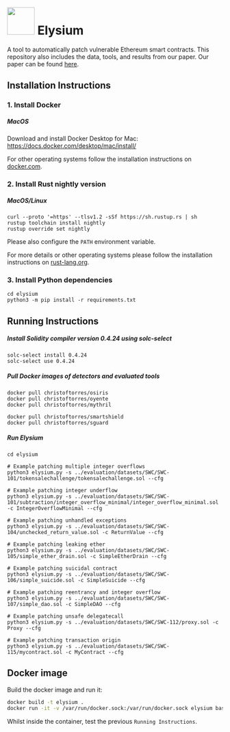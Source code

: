 <img src="https://cdn-icons-png.flaticon.com/512/3196/3196633.png" width="64"> Elysium
=======

A tool to automatically patch vulnerable Ethereum smart contracts. This repository also includes the data, tools, and results from our paper. Our paper can be found [here](https://arxiv.org/pdf/2108.10071.pdf).

## Installation Instructions

### 1. Install Docker

##### MacOS

Download and install Docker Desktop for Mac: https://docs.docker.com/desktop/mac/install/

For other operating systems follow the installation instructions on [docker.com](https://docs.docker.com/desktop/).

### 2. Install Rust nightly version

##### MacOS/Linux

``` shell
curl --proto '=https' --tlsv1.2 -sSf https://sh.rustup.rs | sh
rustup toolchain install nightly
rustup override set nightly
```

Please also configure the ```PATH``` environment variable.

For more details or other operating systems please follow the installation instructions on [rust-lang.org](https://www.rust-lang.org/tools/install).

### 3. Install Python dependencies

``` shell
cd elysium
python3 -m pip install -r requirements.txt
```

## Running Instructions

##### Install Solidity compiler version 0.4.24 using solc-select

```
solc-select install 0.4.24
solc-select use 0.4.24
```
##### Pull Docker images of detectors and evaluated tools

```
docker pull christoftorres/osiris
docker pull christoftorres/oyente
docker pull christoftorres/mythril
```

```
docker pull christoftorres/smartshield
docker pull christoftorres/sguard
```
##### Run Elysium

``` shell
cd elysium

# Example patching multiple integer overflows
python3 elysium.py -s ../evaluation/datasets/SWC/SWC-101/tokensalechallenge/tokensalechallenge.sol --cfg

# Example patching integer underflow
python3 elysium.py -s ../evaluation/datasets/SWC/SWC-101/subtraction/integer_overflow_minimal/integer_overflow_minimal.sol -c IntegerOverflowMinimal --cfg

# Example patching unhandled exceptions
python3 elysium.py -s ../evaluation/datasets/SWC/SWC-104/unchecked_return_value.sol -c ReturnValue --cfg

# Example patching leaking ether
python3 elysium.py -s ../evaluation/datasets/SWC/SWC-105/simple_ether_drain.sol -c SimpleEtherDrain --cfg

# Example patching suicidal contract
python3 elysium.py -s ../evaluation/datasets/SWC/SWC-106/simple_suicide.sol -c SimpleSuicide --cfg

# Example patching reentrancy and integer overflow
python3 elysium.py -s ../evaluation/datasets/SWC/SWC-107/simple_dao.sol -c SimpleDAO --cfg

# Example patching unsafe delegatecall
python3 elysium.py -s ../evaluation/datasets/SWC/SWC-112/proxy.sol -c Proxy --cfg 

# Example patching transaction origin
python3 elysium.py -s ../evaluation/datasets/SWC/SWC-115/mycontract.sol -c MyContract --cfg
```

## Docker image
Build the docker image and run it:
```bash
docker build -t elysium .
docker run -it -v /var/run/docker.sock:/var/run/docker.sock elysium bash
```

Whilst inside the container, test the previous `Running Instructions`.